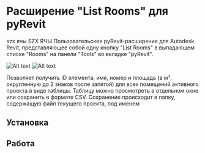 # Расширение "List Rooms" для pyRevit
szx ячы SZX ЯЧЫ
Пользовательское pyRevit-расширение для Autodesk Revit, представляющее собой одну кнопку "List Rooms" в выпадающем списке "Rooms" на панели "Tools" во вкладке "pyRevit".

![Alt text](https://github.com/Polina-Stepanova/List_Rooms/blob/main/images/dropdown-button.PNG?raw=true "Скриншот выпадающего списка 'Rooms'")
![Alt text](https://github.com/Polina-Stepanova/List_Rooms/blob/main/images/list-rooms-button.png?raw=true "Скриншот кнопки 'List Rooms'")

Позволяет получить ID элемента, имя, номер и площадь (в м², округленную до 2 знаков после запятой) для всех помещений активного проекта в виде таблицы. Таблицу можно просмотреть в отдельном окне или сохранить в формате CSV. Сохранение происходит в папку, содержащую файл текущего проекта, под именем 


## Установка


## Работа
